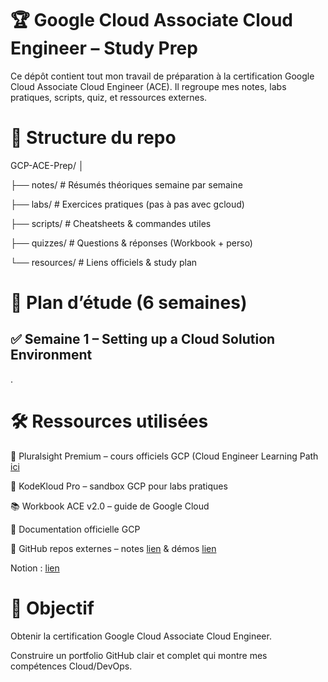 # 🏆 Google Cloud Associate Cloud Engineer – Study Prep
Ce dépôt contient tout mon travail de préparation à la certification Google Cloud Associate Cloud Engineer (ACE).
Il regroupe mes notes, labs pratiques, scripts, quiz, et ressources externes.

# 📂 Structure du repo
GCP-ACE-Prep/
│

├── notes/            # Résumés théoriques semaine par semaine

├── labs/             # Exercices pratiques (pas à pas avec gcloud)

├── scripts/          # Cheatsheets & commandes utiles

├── quizzes/          # Questions & réponses (Workbook + perso)

└── resources/        # Liens officiels & study plan

# 📅 Plan d’étude (6 semaines)
## ✅ Semaine 1 – Setting up a Cloud Solution Environment
.

# 🛠 Ressources utilisées
🎥 Pluralsight Premium – cours officiels GCP (Cloud Engineer Learning Path [ici](https://app.pluralsight.com/paths/certificate/cloud-engineering-with-google-cloud)

🧪 KodeKloud Pro – sandbox GCP pour labs pratiques

📚 Workbook ACE v2.0 – guide de Google Cloud

📖 Documentation officielle GCP

💾 GitHub repos externes – notes [lien](https://github.com/thesaravanakumar/Google-Cloud-Associate-Cloud-Engineer?tab=readme-ov-file#Coursera) & démos [lien](https://github.com/stacksimplify/google-cloud-certifications/tree/main)

Notion : [lien](https://www.notion.so/Cloud-Engineer-Learning-Path-2789fe86f51f80a6afd0ec78c1d3094e)

# 🎯 Objectif
Obtenir la certification Google Cloud Associate Cloud Engineer.

Construire un portfolio GitHub clair et complet qui montre mes compétences Cloud/DevOps.